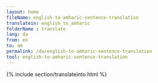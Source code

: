 ```yaml
---
layout: home
fileName: english-to-amharic-sentence-translation
translatein: english_to_amharic
folderName : translate
lang: da
from: en
to: am
permalink: /da/english-to-amharic-sentence-translation
tool: english-to-amharic-sentence-translation
---
```

{% include section/translateinto.html %}    